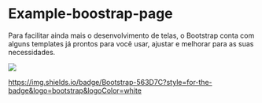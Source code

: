 # Example-boostrap-page

Para facilitar ainda mais o desenvolvimento de telas, o Bootstrap conta com alguns templates já prontos para você usar, ajustar e melhorar para as suas necessidades.

 <a href="https://getbootstrap.com/docs/5.2/examples/" target="_blank"><img src="https://cdn.jsdelivr.net/gh/devicons/devicon/icons/bootstrap/bootstrap-original-wordmark.svg" /></a>


https://img.shields.io/badge/Bootstrap-563D7C?style=for-the-badge&logo=bootstrap&logoColor=white
          
